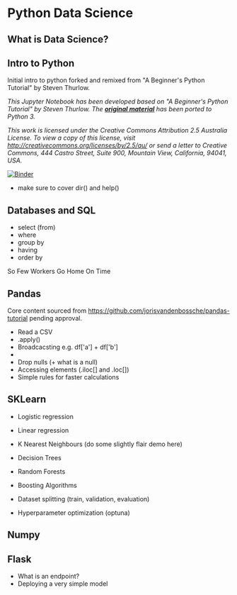 # Python Data Science

## What is Data Science?

## Intro to Python

Initial intro to python forked and remixed from "A Beginner's Python Tutorial" by Steven Thurlow.

*This Jupyter Notebook has been developed based on "A Beginner's Python Tutorial" by Steven Thurlow. The __[original material](https://github.com/stoive/pythontutorial)__ has been ported to Python 3.*

*This work is licensed under the Creative Commons Attribution 2.5 Australia License. To view a copy of this license, visit http://creativecommons.org/licenses/by/2.5/au/ or send a letter to Creative Commons, 444 Castro Street, Suite 900, Mountain View, California, 94041, USA.*

[![Binder](https://mybinder.org/badge_logo.svg)](https://mybinder.org/v2/gh/jvdkwast/Python3_Jupyter_Notebook/HEAD?labpath=PythonIntro.ipynb)

* make sure to cover dir() and help()

## Databases and SQL

* select (from)
* where 
* group by
* having 
* order by 

So Few Workers Go Home On Time

## Pandas 

Core content sourced from https://github.com/jorisvandenbossche/pandas-tutorial pending approval.

* Read a CSV 
* .apply()
* Broadcacsting e.g. df['a'] + df['b']
* 
* Drop nulls (+ what is a null)
* Accessing elements (.iloc[] and .loc[])
* Simple rules for faster calculations

## SKLearn

* Logistic regression
* Linear regression
* K Nearest Neighbours (do some slightly flair demo here)
* Decision Trees
* Random Forests
* Boosting Algorithms

* Dataset splitting (train, validation, evaluation)
* Hyperparameter optimization (optuna)


## Numpy

## Flask

* What is an endpoint?
* Deploying a very simple model 
